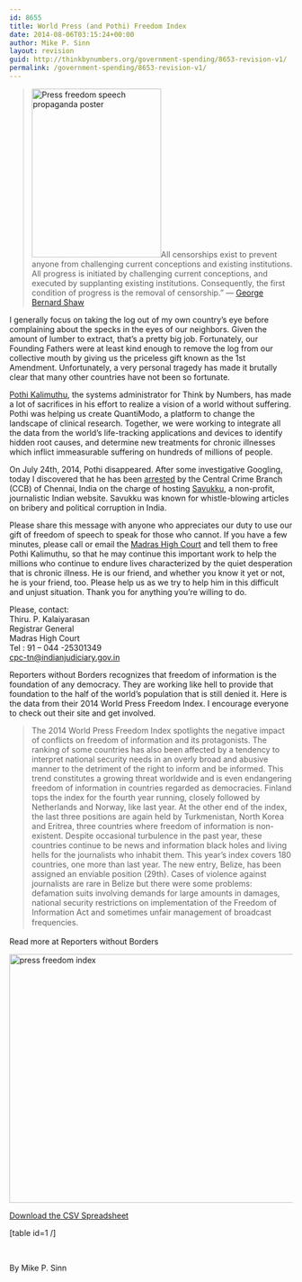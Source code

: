 ```yaml
---
id: 8655
title: World Press (and Pothi) Freedom Index
date: 2014-08-06T03:15:24+00:00
author: Mike P. Sinn
layout: revision
guid: http://thinkbynumbers.org/government-spending/8653-revision-v1/
permalink: /government-spending/8653-revision-v1/
---
```

> [<img data-attachment-id="8647" data-permalink="https://thinkbynumbers.org/freedom-of-speech/world-press-and-pothi-freedom-index/attachment/press-freedom-speech-propaganda-poster/" data-orig-file="https://thinkbynumbers.org/wp-content/uploads/2014/08/Press-freedom-speech-propaganda-poster.jpg" data-orig-size="605,852" data-comments-opened="1" data-image-meta="{&quot;aperture&quot;:&quot;0&quot;,&quot;credit&quot;:&quot;&quot;,&quot;camera&quot;:&quot;&quot;,&quot;caption&quot;:&quot;&quot;,&quot;created_timestamp&quot;:&quot;0&quot;,&quot;copyright&quot;:&quot;&quot;,&quot;focal_length&quot;:&quot;0&quot;,&quot;iso&quot;:&quot;0&quot;,&quot;shutter_speed&quot;:&quot;0&quot;,&quot;title&quot;:&quot;&quot;,&quot;orientation&quot;:&quot;0&quot;}" data-image-title="Press freedom speech propaganda poster" data-image-description="" data-medium-file="https://thinkbynumbers.org/wp-content/uploads/2014/08/Press-freedom-speech-propaganda-poster-213x300.jpg" data-large-file="https://thinkbynumbers.org/wp-content/uploads/2014/08/Press-freedom-speech-propaganda-poster.jpg" class="alignright size-medium wp-image-8647" src="http://thinkbynumbers.org/wp-content/uploads/2014/08/Press-freedom-speech-propaganda-poster-230x300-1407292210.jpg" alt="Press freedom speech propaganda poster" width="230" height="300" />](http://thinkbynumbers.org/wp-content/uploads/2014/08/Press-freedom-speech-propaganda-poster.jpg)All censorships exist to prevent anyone from challenging current conceptions and existing institutions. All progress is initiated by challenging current conceptions, and executed by supplanting existing institutions. Consequently, the first condition of progress is the removal of censorship.” ― [George Bernard Shaw](https://www.goodreads.com/author/show/5217.George_Bernard_Shaw)

I generally focus on taking the log out of my own country&#8217;s eye before complaining about the specks in the eyes of our neighbors. Given the amount of lumber to extract, that&#8217;s a pretty big job. Fortunately, our Founding Fathers were at least kind enough to remove the log from our collective mouth by giving us the priceless gift known as the 1st Amendment. Unfortunately, a very personal tragedy has made it brutally clear that many other countries have not been so fortunate.

<a href="https://www.tinywp.in/about/" target="_blank">Pothi Kalimuthu</a>, the systems administrator for Think by Numbers, has made a lot of sacrifices in his effort to realize a vision of a world without suffering. Pothi was helping us create QuantiModo, a platform to change the landscape of clinical research. Together, we were working to integrate all the data from the world’s life-tracking applications and devices to identify hidden root causes, and determine new treatments for chronic illnesses which inflict immeasurable suffering on hundreds of millions of people.

On July 24th, 2014, Pothi disappeared. After some investigative Googling, today I discovered that he has been [arrested](http://www.newindianexpress.com/cities/chennai/Techie-in-Trouble-for-Aiding-Blogger-over-Savukku/2014/07/25/article2347486.ece) by the Central Crime Branch (CCB) of Chennai, India on the charge of hosting <a href="http://en.wikipedia.org/wiki/Savukku" target="_blank">Savukku</a>, a non-profit, journalistic Indian website. Savukku was known for whistle-blowing articles on bribery and political corruption in India.

Please share this message with anyone who appreciates our duty to use our gift of freedom of speech to speak for those who cannot. If you have a few minutes, please call or email the <a href="http://www.hcmadras.tn.nic.in/contactus.htm" target="_blank">Madras High Court</a> and tell them to free Pothi Kalimuthu, so that he may continue this important work to help the millions who continue to endure lives characterized by the quiet desperation that is chronic illness. He is our friend, and whether you know it yet or not, he is your friend, too. Please help us as we try to help him in this difficult and unjust situation. Thank you for anything you’re willing to do.

Please, contact:  
Thiru. P. Kalaiyarasan  
Registrar General  
Madras High Court  
Tel : 91 &#8211; 044 -25301349  
cpc-tn@indianjudiciary.gov.in

Reporters without Borders recognizes that freedom of information is the foundation of any democracy. They are working like hell to provide that foundation to the half of the world’s population that is still denied it. Here is the data from their 2014 World Press Freedom Index. I encourage everyone to check out their site and get involved.

> The 2014 World Press Freedom Index spotlights the negative impact of conflicts on freedom of information and its protagonists. The ranking of some countries has also been affected by a tendency to interpret national security needs in an overly broad and abusive manner to the detriment of the right to inform and be informed. This trend constitutes a growing threat worldwide and is even endangering freedom of information in countries regarded as democracies. Finland tops the index for the fourth year running, closely followed by Netherlands and Norway, like last year. At the other end of the index, the last three positions are again held by Turkmenistan, North Korea and Eritrea, three countries where freedom of information is non-existent. Despite occasional turbulence in the past year, these countries continue to be news and information black holes and living hells for the journalists who inhabit them. This year’s index covers 180 countries, one more than last year. The new entry, Belize, has been assigned an enviable position (29th). Cases of violence against journalists are rare in Belize but there were some problems: defamation suits involving demands for large amounts in damages, national security restrictions on implementation of the Freedom of Information Act and sometimes unfair management of broadcast frequencies. <span style="color: #000000; font-family: Helvetica, Arial, sans-serif; font-size: 14px; font-style: normal; font-variant: normal; font-weight: normal; letter-spacing: normal; line-height: 21px; orphans: auto; text-align: start; text-indent: 0px; text-transform: none; white-space: normal; widows: auto; word-spacing: 0px; -webkit-text-stroke-width: 0px; display: inline !important; float: none; background-color: #ffffff;"><span class="Apple-converted-space"><br /> </span></span>

Read more at Reporters without Borders

[<img data-attachment-id="8638" data-permalink="https://thinkbynumbers.org/freedom-of-speech/world-press-and-pothi-freedom-index/attachment/press-freedom-index/" data-orig-file="https://thinkbynumbers.org/wp-content/uploads/2014/08/press-freedom-index.png" data-orig-size="2894,2066" data-comments-opened="1" data-image-meta="{&quot;aperture&quot;:&quot;0&quot;,&quot;credit&quot;:&quot;&quot;,&quot;camera&quot;:&quot;&quot;,&quot;caption&quot;:&quot;&quot;,&quot;created_timestamp&quot;:&quot;0&quot;,&quot;copyright&quot;:&quot;&quot;,&quot;focal_length&quot;:&quot;0&quot;,&quot;iso&quot;:&quot;0&quot;,&quot;shutter_speed&quot;:&quot;0&quot;,&quot;title&quot;:&quot;&quot;,&quot;orientation&quot;:&quot;0&quot;}" data-image-title="press freedom index" data-image-description="" data-medium-file="https://thinkbynumbers.org/wp-content/uploads/2014/08/press-freedom-index-300x214.png" data-large-file="https://thinkbynumbers.org/wp-content/uploads/2014/08/press-freedom-index-1024x731.png" class="alignnone size-large wp-image-8638" src="http://thinkbynumbers.org/wp-content/uploads/2014/08/press-freedom-index-1024x731.png" alt="press freedom index" width="620" height="442" srcset="https://thinkbynumbers.org/wp-content/uploads/2014/08/press-freedom-index-1024x731.png 1024w, https://thinkbynumbers.org/wp-content/uploads/2014/08/press-freedom-index-300x214.png 300w, https://thinkbynumbers.org/wp-content/uploads/2014/08/press-freedom-index-768x548.png 768w, https://thinkbynumbers.org/wp-content/uploads/2014/08/press-freedom-index-672x480.png 672w, https://thinkbynumbers.org/wp-content/uploads/2014/08/press-freedom-index-1038x741.png 1038w" sizes="(max-width: 620px) 100vw, 620px" />](http://thinkbynumbers.org/wp-content/uploads/2014/08/press-freedom-index.png)

[Download the CSV Spreadsheet](http://thinkbynumbers.org/wp-content/uploads/2014/08/press_freedom_index.csv)

[table id=1 /]

&nbsp;

By Mike P. Sinn